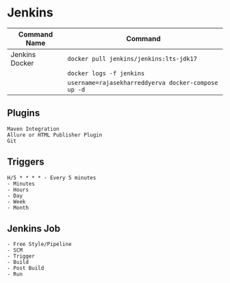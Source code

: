 # Jenkins
| Command Name   | Command                                             |
|----------------|-----------------------------------------------------|
| Jenkins Docker | `docker pull jenkins/jenkins:lts-jdk17`             |
|                | `docker logs -f jenkins`                            |
|                | `username=rajasekharreddyerva docker-compose up -d` |

## Plugins
    Maven Integration
    Allure or HTML Publisher Plugin
    Git


## Triggers
    H/5 * * * * - Every 5 minutes
    - Minutes
    - Hours
    - Day
    - Week
    - Month

## Jenkins Job
    - Free Style/Pipeline
    - SCM
    - Trigger
    - Build
    - Post Build
    - Run
